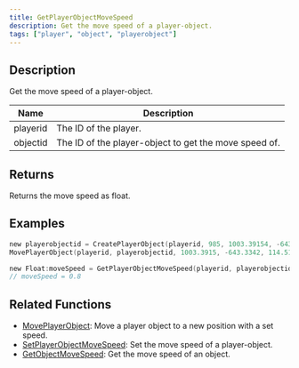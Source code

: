 ```yaml
---
title: GetPlayerObjectMoveSpeed
description: Get the move speed of a player-object.
tags: ["player", "object", "playerobject"]
---
```


<VersionWarn version='omp v1.1.0.2612' />

## Description

Get the move speed of a player-object.

| Name     | Description                                           |
|----------|-------------------------------------------------------|
| playerid | The ID of the player.                                 |
| objectid | The ID of the player-object to get the move speed of. |

## Returns

Returns the move speed as float.

## Examples

```c
new playerobjectid = CreatePlayerObject(playerid, 985, 1003.39154, -643.33423, 122.35060,   0.00000, 1.00000, 24.00000);
MovePlayerObject(playerid, playerobjectid, 1003.3915, -643.3342, 114.5122,  0.8);

new Float:moveSpeed = GetPlayerObjectMoveSpeed(playerid, playerobjectid);
// moveSpeed = 0.8
```

## Related Functions

- [MovePlayerObject](MovePlayerObject): Move a player object to a new position with a set speed.
- [SetPlayerObjectMoveSpeed](SetPlayerObjectMoveSpeed): Set the move speed of a player-object.
- [GetObjectMoveSpeed](GetObjectMoveSpeed): Get the move speed of an object.
